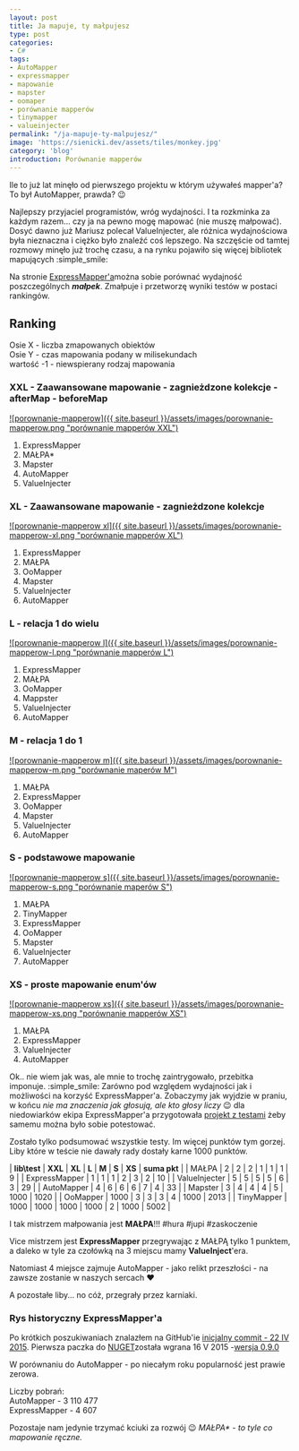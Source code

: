 ```yaml
---
layout: post
title: Ja mapuje, ty małpujesz
type: post
categories:
- C#
tags:
- AutoMapper
- expressmapper
- mapowanie
- mapster
- oomaper
- porównanie mapperów
- tinymapper
- valueinjecter
permalink: "/ja-mapuje-ty-malpujesz/"
image: 'https://sienicki.dev/assets/tiles/monkey.jpg'
category: 'blog' 
introduction: Porównanie mapperów
---
```

Ile to już lat minęło od pierwszego projektu w którym używałeś mapper'a? To był AutoMapper, prawda? :wink:

Najlepszy przyjaciel programistów, wróg wydajności. 
I ta rozkminka za każdym razem... czy  ja na pewno mogę mapować (nie muszę małpować). 
Dosyć dawno już Mariusz polecał ValueInjecter, ale różnica wydajnościowa była nieznaczna i ciężko było znaleźć coś lepszego. 
Na szczęście od tamtej rozmowy minęło już trochę czasu, a na rynku pojawiło się więcej bibliotek mapujących :simple_smile:

Na stronie [ExpressMapper'a](http://www.expressmapper.org/#benchmarks "ExpressMapper")można sobie porównać wydajność poszczególnych **_małpek_**. Zmałpuje i przetworzę wyniki testów w postaci rankingów.

## Ranking

Osie X - liczba zmapowanych obiektów  
Osie Y - czas mapowania podany w milisekundach  
wartość -1 - niewspierany rodzaj mapowania

### XXL - Zaawansowane mapowanie - zagnieżdzone kolekcje - afterMap - beforeMap

[![porownanie-mapperow]({{ site.baseurl }}/assets/images/porownanie-mapperow.png "porównanie mapperów XXL")](https://sienicki.dev/assets/images/porownanie-mapperow.png)

1. ExpressMapper  
2. MAŁPA\*  
3. Mapster  
4. AutoMapper  
5. ValueInjecter

### XL - Zaawansowane mapowanie - zagnieżdzone kolekcje

[![porownanie-mapperow xl]({{ site.baseurl }}/assets/images/porownanie-mapperow-xl.png "porównanie mapperów XL")](https://sienicki.dev/assets/images/porownanie-mapperow-xl.png)

1. ExpressMapper  
2. MAŁPA  
3. OoMapper  
4. Mapster  
5. ValueInjecter  
6. AutoMapper

### L - relacja 1 do wielu

[![porownanie-mapperow l]({{ site.baseurl }}/assets/images/porownanie-mapperow-l.png "porównanie mapperów L")](https://sienicki.dev/assets/images/porownanie-mapperow-l.png)

1. ExpressMapper
2. MAŁPA
3. OoMapper
4. Mappster
5. ValueInjecter
6. AutoMapper

### M - relacja 1 do 1

[![porownanie-mapperow m]({{ site.baseurl }}/assets/images/porownanie-mapperow-m.png "porównanie maperów M")](https://sienicki.dev/assets/images/porownanie-mapperow-m.png)

1. MAŁPA
2. ExpressMapper
3. OoMapper
4. Mapster
5. ValueInjecter
6. AutoMapper

### S - podstawowe mapowanie

[![porownanie-mapperow s]({{ site.baseurl }}/assets/images/porownanie-mapperow-s.png "porównanie maperów S")](https://sienicki.dev/assets/images/porownanie-mapperow-s.png)

1. MAŁPA
2. TinyMapper
3. ExpressMapper
4. OoMapper
5. Mapster
6. ValueInjecter
7. AutoMapper

### XS - proste mapowanie enum'ów

[![porownanie-mapperow xs]({{ site.baseurl }}/assets/images/porownanie-mapperow-xs.png "porównanie mapperów XS")](https://sienicki.dev/assets/images/porownanie-mapperow-xs.png)

1. MAŁPA
2. ExpressMapper
3. ValueInjecter
4. AutoMapper

Ok.. nie wiem jak was, ale mnie to trochę zaintrygowało, przebitka imponuje. :simple_smile: 
Zarówno pod względem wydajności jak i możliwości na korzyść ExpressMapper'a. 
Zobaczymy jak wyjdzie w praniu, w końcu _nie ma znaczenia jak głosują, ale kto głosy liczy_ :wink: dla niedowiarków ekipa ExpressMapper'a przygotowała [projekt z testami](http://github.com/expressmapper/ExpressMapper/tree/master/Benchmarks) żeby samemu można było sobie potestować.

Zostało tylko podsumować wszystkie testy. Im więcej punktów tym gorzej. 
Liby które w teście nie dawały rady dostały karne 1000 punktów.

| **lib\test** | **XXL** | **XL** | **L** | **M** | **S** | **XS** | **suma pkt** |
| MAŁPA | 2 | 2 | 2 | 1 | 1 | 1 | 9 |
| ExpressMapper | 1 | 1 | 1 | 2 | 3 | 2 | 10 |
| ValueInjecter | 5 | 5 | 5 | 5 | 6 | 3 | 29 |
| AutoMapper | 4 | 6 | 6 | 6 | 7 | 4 | 33 |
| Mapster | 3 | 4 | 4 | 4 | 5 | 1000 | 1020 |
| OoMapper | 1000 | 3 | 3 | 3 | 4 | 1000 | 2013 |
| TinyMapper | 1000 | 1000 | 1000 | 1000 | 2 | 1000 | 5002 |

I tak mistrzem małpowania jest **MAŁPA**!!! #hura #jupi #zaskoczenie

Vice mistrzem jest **ExpressMapper** przegrywając z MAŁPĄ tylko 1 punktem, a daleko w tyle za czołówką na 3 miejscu mamy **ValueInject**'era.

Natomiast 4 miejsce zajmuje AutoMapper - jako relikt przeszłości - na zawsze zostanie w naszych sercach :heart:

A pozostałe liby... no cóż, przegrały przez karniaki.

### Rys historyczny ExpressMapper'a

Po krótkich poszukiwaniach znalazłem na GitHub'ie [inicjalny commit - 22 IV 2015](http://github.com/expressmapper/ExpressMapper/commit/23b758107c56b2e7f67f69ec4f970df2c405e5a5 "ExpressMapper"). Pierwsza paczka do [NUGET](http://www.nuget.org/packages/Expressmapper)została wgrana 16 V 2015 -[wersja 0.9.0](http://www.nuget.org/packages/Expressmapper/0.9.0)

W porównaniu do AutoMapper - po niecałym roku popularność jest prawie zerowa.

Liczby pobrań:  
AutoMapper - 3 110 477  
ExpressMapper - 4 607

Pozostaje nam jedynie trzymać kciuki za rozwój :wink:
_MAŁPA* -  to tyle co mapowanie ręczne._

